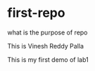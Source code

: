# first-repo
what is the purpose of repo


This is Vinesh Reddy Palla

This is my first demo of lab1
